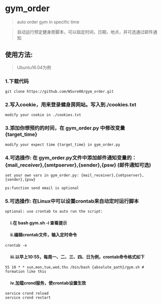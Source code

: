 # gym_order
> auto order gym in specific time

> 自动运行预定健身房脚本，可以指定时间，日期，地点，并可选通过邮件通知

## 使用方法:
> Ubuntu16.04为例
### 1.下载代码
    git clone https://github.com/WSure00/gym_order.git
### 2.写入cookie，用来登录健身房网站。写入到./cookies.txt
    modify your cookie in ./cookies.txt
### 3.添加你想预约的时间，在 gym_order.py 中修改变量 {target_time}
    modify your expect time {target_time} in gym_order.py 
### 4.可选操作: 在 gym_order.py文件中添加邮件通知变量的：{mail_receiver},{smtpserver},{sender},{psw} (邮件通知可选)
    set your own vars in gym_order.py: {mail_receiver},{smtpserver},{sender},{psw}
    
    ps:function send email is optional
### 5.可选操作: 在Linux中可以设置crontab来自动定时运行脚本
    optional: use crontab to auto run the script:
#### &emsp;     i.在 bash gym.sh -i 查看提示 

#### &emsp;     ii.编辑crontab文件，输入定时命令
    crontab -e
#### &emsp;     iii.以早上10:55，每周一、二、三、四、日为例，crontab命令格式如下
    55 10 * * sun,mon,tue,wed,thu /bin/bash {absolute_path}/gym.sh # formation like this
#### &emsp;     iv.加载crond服务，使crontab设置生效
    service crond reload
    service crond restart

